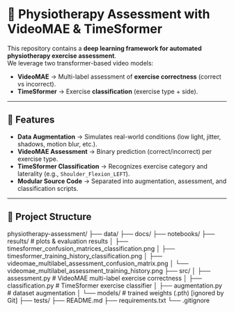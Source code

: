 # 🏥 Physiotherapy Assessment with VideoMAE & TimeSformer

This repository contains a **deep learning framework for automated physiotherapy exercise assessment**.  
We leverage two transformer-based video models:

- **VideoMAE** → Multi-label assessment of **exercise correctness** (correct vs incorrect).  
- **TimeSformer** → Exercise **classification** (exercise type + side).  

---

## 🚀 Features
- **Data Augmentation** → Simulates real-world conditions (low light, jitter, shadows, motion blur, etc.).  
- **VideoMAE Assessment** → Binary prediction (correct/incorrect) per exercise type.  
- **TimeSformer Classification** → Recognizes exercise category and laterality (e.g., `Shoulder_Flexion_LEFT`).  
- **Modular Source Code** → Separated into augmentation, assessment, and classification scripts.  

---

## 📂 Project Structure
physiotherapy-assessment/
├── data/
├── docs/
├── notebooks/
├── results/ # plots & evaluation results
│ ├── timesformer_confusion_matrices_classification.png
│ ├── timesformer_training_history_classification.png
│ ├── videomae_multilabel_assessment_confusion_matrix.png
│ └── videomae_multilabel_assessment_training_history.png
├── src/
│ ├── assessment.py # VideoMAE multi-label exercise correctness
│ ├── classification.py # TimeSformer exercise classifier
│ ├── augmentation.py # dataset augmentation
│ └── models/ # trained weights (.pth) [ignored by Git]
├── tests/
├── README.md
├── requirements.txt
└── .gitignore